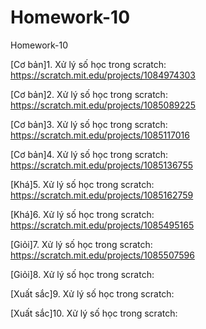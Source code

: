 # Homework-10
Homework-10

[Cơ bản]1. Xử lý số học trong scratch: https://scratch.mit.edu/projects/1084974303

[Cơ bản]2. Xử lý số học trong scratch: https://scratch.mit.edu/projects/1085089225

[Cơ bản]3. Xử lý số học trong scratch: https://scratch.mit.edu/projects/1085117016

[Cơ bản]4. Xử lý số học trong scratch: https://scratch.mit.edu/projects/1085136755

[Khá]5. Xử lý số học trong scratch: https://scratch.mit.edu/projects/1085162759

[Khá]6. Xử lý số học trong scratch: https://scratch.mit.edu/projects/1085495165

[Giỏi]7. Xử lý số học trong scratch: https://scratch.mit.edu/projects/1085507596

[Giỏi]8. Xử lý số học trong scratch: 

[Xuất sắc]9. Xử lý số học trong scratch: 

[Xuất sắc]10. Xử lý số học trong scratch: 
